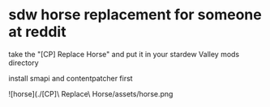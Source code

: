 # sdw horse replacement for someone at reddit

take the "[CP] Replace Horse" and put it in your stardew Valley mods directory

install smapi and contentpatcher first

![horse](./\[CP\]\ Replace\ Horse/assets/horse.png